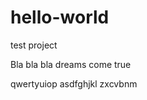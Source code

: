 hello-world
===========

test project

Bla bla bla 
dreams come true 

qwertyuiop
asdfghjkl
zxcvbnm
